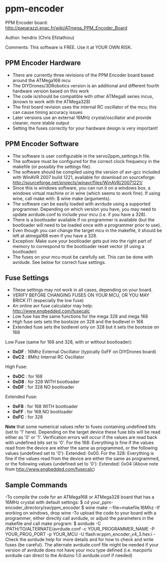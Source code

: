 ppm-encoder
===========

PPM Encoder board: http://paparazzi.enac.fr/wiki/ATmega_PPM_Encoder_Board

Author: hendrix (Chris Efstathiou)

Comments:  This software is FREE. Use it at YOUR OWN RISK.

PPM Encoder Hardware
--------------------
  - There are currently three revisions of the PPM Encoder board based around the ATMega168 mcu
  - The DIYDrones/3DRobotics version is an additional and different fourth hardware version based on this work
  - The code is/should be compatible with other ATMega8 series mcus, (known to work with the ATMega328)
  - The first board revision uses the internal RC oscillator of the mcu; this can cause timing accuracy issues
  - Later versions use an external 16MHz crystal/oscillator and provide cleaner, more stable output
  - Setting the fuses correctly for your hardware design is very important!

PPM Encoder Software
--------------------
  - The software is user configurable in the servo2ppm_settings.h file.
  - The software must be configured for the correct clock frequency in the makefile (or possibly the settings file).
  - The software should be compiled using the version of avr-gcc included with WinAVR 2007 build 1221, available for download on sourceforge: http://sourceforge.net/projects/winavr/files/WinAVR/20071221/
  - Since this is windows software, you can run it on a windows box, a windows virtual machine or in wine (which seems to work fine). If using wine, call make with: $ wine make (arguments).
  - The software can be easily loaded with avrdude using a supported programmer. Depending on which version you have, you may need to update avrdude.conf to include your mcu (i.e. if you have a 328).
  - There is a bootloader available if no programmer is available (but the bootloader will need to be loaded once with a programmer prior to use).
  - Even though you can change the target mcu in the makefile, it should be left at atmega168 even if you have a 328.
  - Exception: Make sure your bootloader gets put into the right part of memory to correspond to the bootloader reset vector (if using a bootloader)
  - The fuses on your mcu must be carefully set. This can be done with avrdude. See below for correct fuse settings.

Fuse Settings
-------------
  - These settings may not work in all cases, depending on your board.
  - VERIFY BEFORE CHANGING FUSES ON YOUR MCU, OR YOU MAY BRICK IT! (especially the low fuse)
  - An online avr fuse calculator may help: http://www.engbedded.com/fusecalc
  - Low fuse has the same functions for the mega 328 and mega 168
  - High fuse sets sets the bootsize on 328 and the bodlevel in 168
  - Extended fuse sets the bodlevel only on 328 but it sets the bootsize on 168

 Low Fuse (same for 168 and 328, with or without bootloader):
  - **0xDF** : 16Mhz External Oscillator (typically 0xFF on DIYDrones board)
  - **0xC2** : 8Mhz Internal RC Oscillator

 High Fuse:
  - **0xDC** : for 168
  - **0xD8** : for 328 WITH bootloader
  - **0xDF** : for 328 NO bootloader

 Extended Fuse:
  - **0xF8** : for 168 WITH bootloader
  - **0xFF** : for 168 NO bootloader
  - **0xFC** : for 328

**Note** that some numerical values refer to fuses containing undefined bits (set to '1' here). Depending on the target device these fuse bits will be read either as '0' or '1'. Verification errors will occur if the values are read back with undefined bits set to '0'.
For the 168: Everything is fine if the values read from the device are either the same as programmed, or the following values (undefined set to '0'): Extended: 0x00.
For the 328: Everything is fine if the values read from the device are either the same as programmed, or the following values (undefined set to '0'): Extended: 0x04
(Above note from http://www.engbedded.com/fusecalc)

Sample Commands
---------------
-To compile the code for an ATMega168 or ATMega328 board that has a 16MHz crystal with default settings:
    $ cd your_ppm-encoder_directory/sw/ppm_encoder
    $ wine make --file=makefile.16Mhz
-If working on windows, drop wine
-To upload the code to your board with a programmer, either directly call avrdude, or adjust the parameters in the makefile and call make program:
    $ avrdude -C /PATH/TO/ALTERNATE/avrdude.conf -c YOUR_PROGRAMMER_NAME -P YOUR_PROG_PORT -p YOUR_MCU -U flash:w:ppm_encoder_v4_3.hex:i
-Check the avrdude help for more details and for how to check and write fuses (be careful). The alternate avrdude.conf file might be needed if your version of avrdude does not have your mcu type defined (i.e. macports avrdude can direct to the Arduino 1.0 avrdude.conf if needed)
